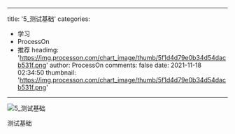 
---
title: '5_测试基础'
categories: 
 - 学习
 - ProcessOn
 - 推荐
headimg: 'https://img.processon.com/chart_image/thumb/5f1d4d79e0b34d54dacb531f.png'
author: ProcessOn
comments: false
date: 2021-11-18 02:34:50
thumbnail: 'https://img.processon.com/chart_image/thumb/5f1d4d79e0b34d54dacb531f.png'
---

<div>   
<img class="thumb" alt="5_测试基础" src="https://img.processon.com/chart_image/thumb/5f1d4d79e0b34d54dacb531f.png" referrerpolicy="no-referrer">
<p>测试基础</p>  
</div>
            
